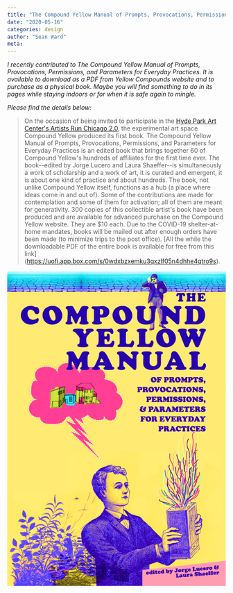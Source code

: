 ```yaml
---
title: "The Compound Yellow Manual of Prompts, Provocations, Permissions, and Parameters for Everyday Practices"
date: "2020-05-16"
categories: design
author: "Sean Ward"
meta:
---
```


*I recently contributed to The Compound Yellow Manual of Prompts, Provocations, Permissions, and Parameters for Everyday Practices. It is available to download as a PDF from Yellow Compounds website and to purchase as a physical book. Maybe you will find something to do in its pages while staying indoors or for when it is safe again to mingle.* 

*Please find the details below:*


> On the occasion of being invited to participate in the [Hyde Park Art Center's Artists Run Chicago 2.0](https://www.hydeparkart.org/exhibition-archive/artists-run-chicago-2-0/), the experimental art space Compound Yellow produced its first book. The Compound Yellow Manual of Prompts, Provocations, Permissions, and Parameters for Everyday Practices is an edited book that brings together 60 of Compound Yellow's hundreds of affiliates for the first time ever. The book--edited by Jorge Lucero and Laura Shaeffer--is simultaneously a work of scholarship and a work of art, it is curated and emergent, it is about one kind of practice and about hundreds. The book, not unlike Compound Yellow itself, functions as a hub (a place where ideas come in and out of). Some of the contributions are made for contemplation and some of them for activation; all of them are meant for generativity. 300 copies of this collectible artist's book have been produced and are available for advanced purchase on the Compound Yellow website. They are $10 each. Due to the COVID-19 shelter-at-home mandates, books will be mailed out after enough orders have been made (to minimize trips to the post office). [All the while the downloadable PDF of the entire book is available for free from this link] (https://uofi.app.box.com/s/0wdxbzxemku3qxzlf05n4dhhe4qtro9s).

![](/images/compound+yellow+manual.png)

